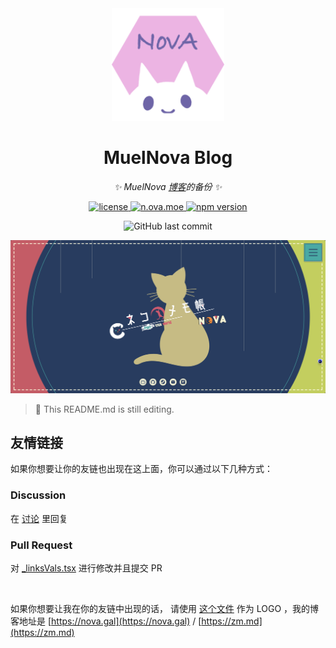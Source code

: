 <div align="center">
  <img src="src/static/img/nova-logo-par.png" width="180" height="180" alt="MuelNova - LOGO">
  <br />
</div>

<div align="center">

# MuelNova Blog

_✨ MuelNova [博客](https://nova.gal)的备份 ✨_

<p>
<a href="./LICENSE">
    <img src="https://img.shields.io/github/license/MuelNova/Muel-Nova_Blog.svg" alt="license">
</a>
<a href="https://nova.gal">
  <img alt="n.ova.moe" src="https://img.shields.io/website?down_color=lightgrey&down_message=Offline&label=nova.gal&logo=Glitch&logoColor=white&style=for-the-badge&up_color=blue&up_message=Online&url=https%3A%2F%2Fn.ova.moe">
</a>
<a href="https://www.npmjs.com/package/@docusaurus/core">
	<img src="https://img.shields.io/npm/v/@docusaurus/core.svg?style=flat" alt="npm version">
</a>
</p>

<p>
<img alt="GitHub last commit" src="https://img.shields.io/github/last-commit/MuelNova/Muel-Nova_Blog?logo=github&style=for-the-badge">
</p>

<img src="docs/image.png">

</div>

> :rocket: This README.md is still editing.

## 友情链接

如果你想要让你的友链也出现在这上面，你可以通过以下几种方式：

### Discussion

在 [讨论](https://github.com/MuelNova/Muel-Nova_Blog/discussions/19) 里回复

### Pull Request

对 [\_linksVals.tsx](src/contents/pages/links/_linksVals.tsx) 进行修改并且提交 PR

<br />

如果你想要让我在你的友链中出现的话，
请使用 [这个文件](src/static/img/nova-logo-par.png) 作为 LOGO
，我的博客地址是 [https://nova.gal](https://nova.gal) / [https://zm.md](https://zm.md)
